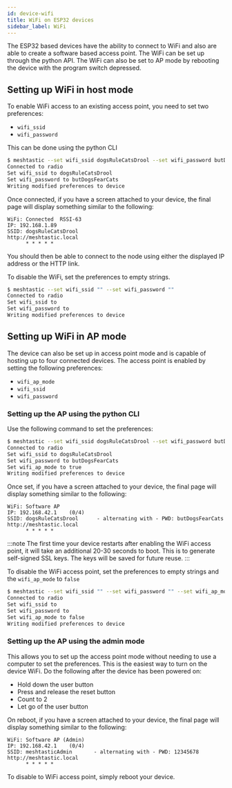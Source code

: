 ```yaml
---
id: device-wifi
title: WiFi on ESP32 devices
sidebar_label: WiFi
---
```


The ESP32 based devices have the ability to connect to WiFi and also are able to create a software based access point. The WiFi can be set up through the python API. The WiFi can also be set to AP mode by rebooting the device with the program switch depressed.

## Setting up WiFi in host mode

To enable WiFi access to an existing access point, you need to set two preferences:

* `wifi_ssid`
* `wifi_password`

This can be done using the python CLI

```bash title="Expected output"
$ meshtastic --set wifi_ssid dogsRuleCatsDrool --set wifi_password butDogsFearCats
Connected to radio
Set wifi_ssid to dogsRuleCatsDrool
Set wifi_password to butDogsFearCats
Writing modified preferences to device
```

Once connected, if you have a screen attached to your device, the final page will display something similar to the following:

```
WiFi: Connected  RSSI-63
IP: 192.168.1.89
SSID: dogsRuleCatsDrool
http://meshtastic.local
      * * * * *
```

You should then be able to connect to the node using either the displayed IP address or the HTTP link.

To disable the WiFi, set the preferences to empty strings.

```bash title="Expected output"
$ meshtastic --set wifi_ssid "" --set wifi_password ""
Connected to radio
Set wifi_ssid to 
Set wifi_password to 
Writing modified preferences to device
```

## Setting up WiFi in AP mode

The device can also be set up in access point mode and is capable of hosting up to four connected devices. The access point is enabled by setting the following preferences:

* `wifi_ap_mode`
* `wifi_ssid`
* `wifi_password`

### Setting up the AP using the python CLI

Use the following command to set the preferences:

```bash title="Expected output"
$ meshtastic --set wifi_ssid dogsRuleCatsDrool --set wifi_password butDogsFearCats --set wifi_ap_mode true
Connected to radio
Set wifi_ssid to dogsRuleCatsDrool
Set wifi_password to butDogsFearCats
Set wifi_ap_mode to true
Writing modified preferences to device
```

Once set, if you have a screen attached to your device, the final page will display something similar to the following:

```
WiFi: Software AP
IP: 192.168.42.1    (0/4)
SSID: dogsRuleCatsDrool      - alternating with - PWD: butDogsFearCats
http://meshtastic.local
      * * * * *
```

:::note
The first time your device restarts after enabling the WiFi access point, it will take an additional 20-30 seconds to boot. This is to generate self-signed SSL keys. The keys will be saved for future reuse.
:::

To disable the WiFi access point, set the preferences to empty strings and the `wifi_ap_mode` to `false`

```bash title="Expected output"
$ meshtastic --set wifi_ssid "" --set wifi_password "" --set wifi_ap_mode false
Connected to radio
Set wifi_ssid to 
Set wifi_password to 
Set wifi_ap_mode to false
Writing modified preferences to device
```

### Setting up the AP using the admin mode

This allows you to set up the access point mode without needing to use a computer to set the preferences. This is the easiest way to turn on the device WiFi. Do the following after the device has been powered on:

* Hold down the user button
* Press and release the reset button
* Count to 2
* Let go of the user button 

On reboot, if you have a screen attached to your device, the final page will display something similar to the following:

```
WiFi: Software AP (Admin)
IP: 192.168.42.1    (0/4)
SSID: meshtasticAdmin       - alternating with - PWD: 12345678
http://meshtastic.local
      * * * * *
```

To disable to WiFi access point, simply reboot your device.